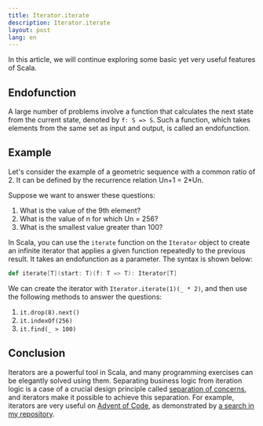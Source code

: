 ```yaml
---
title: Iterator.iterate
description: Iterator.iterate
layout: post
lang: en
---
```

In this article, we will continue exploring some basic yet very useful features of Scala.

## Endofunction

A large number of problems involve a function that calculates the next state from the current state, denoted by `f: S => S`.
Such a function, which takes elements from the same set as input and output, is called an endofunction.

## Example

Let's consider the example of a geometric sequence with a common ratio of 2. It can be defined by the recurrence relation Un+1 = 2*Un. 

Suppose we want to answer these questions:

1. What is the value of the 9th element?
2. What is the value of n for which Un = 256?
3. What is the smallest value greater than 100?

In Scala, you can use the `iterate` function on the `Iterator` object to create an infinite iterator that applies a given function repeatedly to the previous result. 
It takes an endofunction as a parameter. The syntax is shown below:

```scala
def iterate[T](start: T)(f: T => T): Iterator[T]
```

We can create the iterator with `Iterator.iterate(1)(_ * 2)`, and then use the following methods to answer the questions:

1. `it.drop(8).next()`
2. `it.indexOf(256)`
3. `it.find(_ > 100)`

## Conclusion

Iterators are a powerful tool in Scala, and many programming exercises can be elegantly solved using them. 
Separating business logic from iteration logic is a case of a crucial design principle called [separation of concerns](https://en.wikipedia.org/wiki/Separation_of_concerns), and iterators make it possible to achieve this separation. 
For example, iterators are very useful on [Advent of Code](https://adventofcode.com/), as demonstrated by [a search in my repository](https://github.com/YannMoisan/advent-of-code/search?q=Iterator.iterate).

